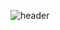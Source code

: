 
![header](https://capsule-render.vercel.app/api?type=cylinder&color=ffa6c9&height=150&section=header&text=Playdata!&fontColor=ffffff&fontSize=70&animation=fadeIn&fontAlignY=55)
